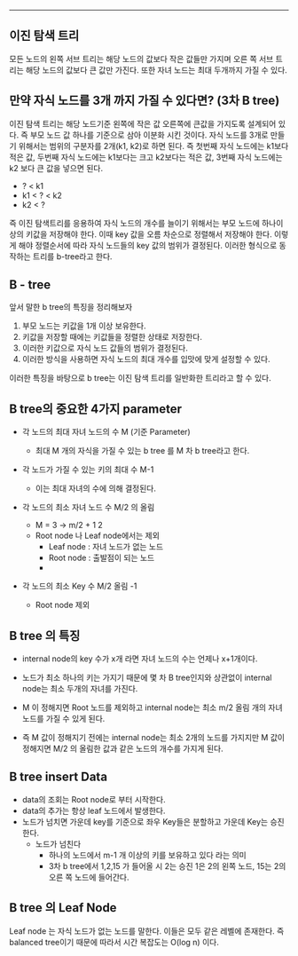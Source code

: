 
---


## 이진 탐색 트리

 모든 노드의 왼쪽 서브 트리는 해당 노드의 값보다 작은 값들만 가지며 오른 쪽 서브 트리는 해당 노드의 값보다 큰 값만 가진다.
  또한 자녀 노드는 최대 두개까지 가질 수 있다.


## 만약 자식 노드를 3개 까지 가질 수 있다면? (3차 B tree)

 이진 탐색 트리는 해당 노드기준 왼쪽에 작은 값 오른쪽에 큰값을 가지도록 설계되어 있다.  즉 부모 노드 값 하나를 기준으로 삼아 이분화 시킨 것이다. 
  자식 노드를 3개로 만들기 위해서는 범위의 구분자를 2개(k1, k2)로 하면 된다. 즉 첫번째 자식 노드에는 k1보다 적은 값, 두번째 자식 노드에는 k1보다는 크고 k2보다는 적은 값, 3번째 자식 노드에는 k2 보다 큰 값을 넣으면 된다.

- ? < k1
- k1 < ? < k2
- k2 < ?

 즉 이진 탐색트리를 응용하여 자식 노드의 개수를 늘이기 위해서는 부모 노드에 하나이상의 키값을 저장해야 한다. 이때 key 값을 오름 차순으로 정렬해서 저장해야 한다. 이렇게 해야 정렬순서에 따라 자식 노드들의 key 값의 범위가 결정된다. 
  이러한 형식으로 동작하는 트리를 b-tree라고 한다.

## B - tree


 앞서 말한 b tree의 특징을 정리해보자

1. 부모 노드는 키값을 1개 이상 보유한다.
2. 키값을 저장할 때에는 키값들을 정렬한 상태로 저장한다.
3. 이러한 키값으로 자식 노드 값들의 범위가 결정된다.
4. 이러한 방식을 사용하면 자식 노드의 최대 개수를 입맛에 맞게 설정할 수 있다.

 이러한 특징을 바탕으로 b tree는 이진 탐색 트리를 일반화한 트리라고 할 수 있다.

## B tree의 중요한 4가지 parameter

 - 각 노드의 최대 자녀 노드의 수 M (기준 Parameter)
	 - 최대 M 개의 자식을 가질 수 있는 b tree 를 M 차 b tree라고 한다.

- 각 노드가 가질 수 있는 키의 최대 수 M-1
	- 이는 최대 자녀의 수에 의해 결정된다.

- 각 노드의 최소 자녀 노드 수 M/2 의 올림 
	- M = 3 -> m/2 + 1 2
	- Root node 나 Leaf node에서는 제외
		- Leaf node : 자녀 노드가 없는 노드
		- Root node : 출발점이 되는 노드
		- 
- 각 노드의 최소 Key 수 M/2 올림 -1
	- Root node 제외


## B tree 의 특징

- internal node의 key 수가 x개 라면 자녀 노드의 수는 언제나 x+1개이다.

- 노드가 최소 하나의 키는 가지기 때문에 몇 차 B tree인지와 상관없이 internal node는 최소 두개의 자녀를 가진다.

- M 이 정해지면 Root 노드를 제외하고 internal node는 최소 m/2 올림 개의 자녀 노드를 가질 수 있게 된다.

- 즉 M 값이 정해지기 전에는 internal node는 최소 2개의 노드를 가지지만 M 값이 정해지면 M/2 의 올림한 값과 같은 노드의 개수를 가지게 된다.

## B tree insert Data

- data의 조회는 Root node로 부터 시작한다.
- data의 추가는 항상 leaf 노드에서 발생한다.
- 노드가 넘치면 가운데 key를 기준으로 좌우 Key들은 분할하고 가운데 Key는 승진한다.
	- 노드가 넘친다
		- 하나의 노드에서 m-1 개 이상의 키를 보유하고 있다 라는 의미
		- 3차 b tree에서 1,2,15 가 들어올 시  2는 승진 1은 2의 왼쪽 노드, 15는 2의 오른 쪽 노드에 들어간다.


## B tree 의 Leaf Node

 Leaf node 는 자식 노드가 없는 노드를 말한다. 이들은 모두 같은 레벨에 존재한다. 즉 balanced tree이기 때문에 따라서 시간 복잡도는 O(log n) 이다.
		